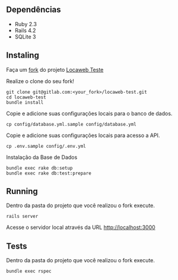 ## Dependências

- Ruby 2.3
- Rails 4.2
- SQLite 3

## Instaling

Faça um [fork](https://gitlab.com/esilvamg/locaweb-test/forks/new) do projeto [Locaweb Teste](https://gitlab.com/esilvamg/locaweb-test)

Realize o clone do seu fork!
```console
git clone git@gitlab.com:<your_fork>/locaweb-test.git
cd locaweb-test
bundle install
```

Copie e adicione suas configurações locais para o banco de dados.

```console
cp config/database.yml.sample config/database.yml
```

Copie e adicione suas configurações locais para acesso a API.

```console
cp .env.sample config/.env.yml
```

Instalação da Base de Dados

```console
bundle exec rake db:setup
bundle exec rake db:test:prepare
```

## Running

Dentro da pasta do projeto que você realizou o fork execute.

```console
rails server
```
Acesse o servidor local através da URL [http://localhost:3000](http://localhost:3000)


## Tests

Dentro da pasta do projeto que você realizou o fork execute.

```console
bundle exec rspec
```
